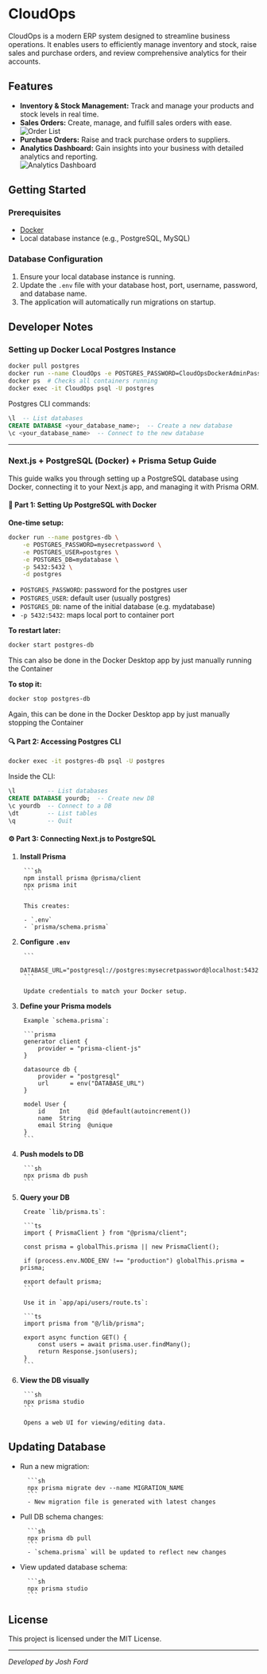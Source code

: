 # CloudOps

CloudOps is a modern ERP system designed to streamline business operations. It enables users to efficiently manage inventory and stock, raise sales and purchase orders, and review comprehensive analytics for their accounts.

## Features

- **Inventory & Stock Management:** Track and manage your products and stock levels in real time.
- **Sales Orders:** Create, manage, and fulfill sales orders with ease.  
    ![Order List](readme-assets/Order-List.png)
- **Purchase Orders:** Raise and track purchase orders to suppliers.
- **Analytics Dashboard:** Gain insights into your business with detailed analytics and reporting.  
    ![Analytics Dashboard](readme-assets/Home-Dashboard.png)

## Getting Started

### Prerequisites

- [Docker](https://www.docker.com/get-started)
- Local database instance (e.g., PostgreSQL, MySQL)

### Database Configuration

1. Ensure your local database instance is running.
2. Update the `.env` file with your database host, port, username, password, and database name.
3. The application will automatically run migrations on startup.

## Developer Notes

### Setting up Docker Local Postgres Instance

```sh
docker pull postgres
docker run --name CloudOps -e POSTGRES_PASSWORD=CloudOpsDockerAdminPassword123_! -d -p 5432:5432 postgres
docker ps  # Checks all containers running
docker exec -it CloudOps psql -U postgres
```

Postgres CLI commands:

```sql
\l  -- List databases
CREATE DATABASE <your_database_name>;  -- Create a new database
\c <your_database_name>  -- Connect to the new database
```

---

### Next.js + PostgreSQL (Docker) + Prisma Setup Guide

This guide walks you through setting up a PostgreSQL database using Docker, connecting it to your Next.js app, and managing it with Prisma ORM.

#### 🧱 Part 1: Setting Up PostgreSQL with Docker

**One-time setup:**

```sh
docker run --name postgres-db \
    -e POSTGRES_PASSWORD=mysecretpassword \
    -e POSTGRES_USER=postgres \
    -e POSTGRES_DB=mydatabase \
    -p 5432:5432 \
    -d postgres
```

- `POSTGRES_PASSWORD`: password for the postgres user  
- `POSTGRES_USER`: default user (usually postgres)  
- `POSTGRES_DB`: name of the initial database (e.g. mydatabase)  
- `-p 5432:5432`: maps local port to container port  

**To restart later:**

```sh
docker start postgres-db
```

This can also be done in the Docker Desktop app by just manually running the Container

**To stop it:**

```sh
docker stop postgres-db
```

Again, this can be done in the Docker Desktop app by just manually stopping the Container

#### 🔍 Part 2: Accessing Postgres CLI

```sh
docker exec -it postgres-db psql -U postgres
```

Inside the CLI:

```sql
\l         -- List databases
CREATE DATABASE yourdb;  -- Create new DB
\c yourdb  -- Connect to a DB
\dt        -- List tables
\q         -- Quit
```

#### ⚙️ Part 3: Connecting Next.js to PostgreSQL

1. **Install Prisma**

        ```sh
        npm install prisma @prisma/client
        npx prisma init
        ```

        This creates:

        - `.env`
        - `prisma/schema.prisma`

2. **Configure `.env`**

        ```
        DATABASE_URL="postgresql://postgres:mysecretpassword@localhost:5432/mydatabase"
        ```

        Update credentials to match your Docker setup.

3. **Define your Prisma models**

        Example `schema.prisma`:

        ```prisma
        generator client {
            provider = "prisma-client-js"
        }

        datasource db {
            provider = "postgresql"
            url      = env("DATABASE_URL")
        }

        model User {
            id    Int     @id @default(autoincrement())
            name  String
            email String  @unique
        }
        ```

4. **Push models to DB**

        ```sh
        npx prisma db push
        ```

5. **Query your DB**

        Create `lib/prisma.ts`:

        ```ts
        import { PrismaClient } from "@prisma/client";

        const prisma = globalThis.prisma || new PrismaClient();

        if (process.env.NODE_ENV !== "production") globalThis.prisma = prisma;

        export default prisma;
        ```

        Use it in `app/api/users/route.ts`:

        ```ts
        import prisma from "@/lib/prisma";

        export async function GET() {
            const users = await prisma.user.findMany();
            return Response.json(users);
        }
        ```

6. **View the DB visually**

        ```sh
        npx prisma studio
        ```

        Opens a web UI for viewing/editing data.

## Updating Database

- Run a new migration:

        ```sh
        npx prisma migrate dev --name MIGRATION_NAME
        ```
        - New migration file is generated with latest changes

- Pull DB schema changes:

        ```sh
        npx prisma db pull
        ```
        - `schema.prisma` will be updated to reflect new changes

- View updated database schema:

        ```sh
        npx prisma studio
        ```

## License

This project is licensed under the MIT License.

---
*Developed by Josh Ford*
